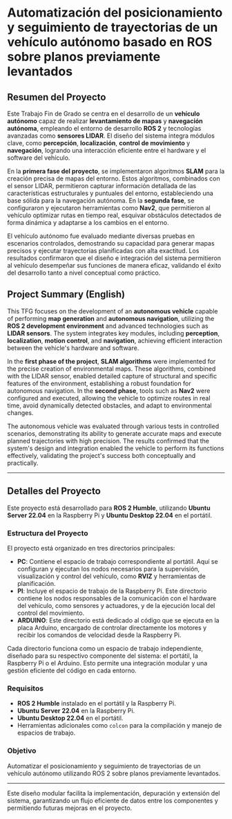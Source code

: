 # Automatización del posicionamiento y seguimiento de trayectorias de un vehículo autónomo basado en ROS sobre planos previamente levantados

## Resumen del Proyecto

Este Trabajo Fin de Grado se centra en el desarrollo de un **vehículo autónomo** capaz de realizar **levantamiento de mapas** y **navegación autónoma**, empleando el entorno de desarrollo **ROS 2** y tecnologías avanzadas como **sensores LIDAR**. El diseño del sistema integra módulos clave, como **percepción**, **localización**, **control de movimiento** y **navegación**, logrando una interacción eficiente entre el hardware y el software del vehículo.

En la **primera fase del proyecto**, se implementaron algoritmos **SLAM** para la creación precisa de mapas del entorno. Estos algoritmos, combinados con el sensor LIDAR, permitieron capturar información detallada de las características estructurales y puntuales del entorno, estableciendo una base sólida para la navegación autónoma. En la **segunda fase**, se configuraron y ejecutaron herramientas como **Nav2**, que permitieron al vehículo optimizar rutas en tiempo real, esquivar obstáculos detectados de forma dinámica y adaptarse a los cambios en el entorno.

El vehículo autónomo fue evaluado mediante diversas pruebas en escenarios controlados, demostrando su capacidad para generar mapas precisos y ejecutar trayectorias planificadas con alta exactitud. Los resultados confirmaron que el diseño e integración del sistema permitieron al vehículo desempeñar sus funciones de manera eficaz, validando el éxito del desarrollo tanto a nivel conceptual como práctico.

## Project Summary (English)

This TFG focuses on the development of an **autonomous vehicle** capable of performing **map generation** and **autonomous navigation**, utilizing the **ROS 2 development environment** and advanced technologies such as **LIDAR sensors**. The system integrates key modules, including **perception**, **localization**, **motion control**, and **navigation**, achieving efficient interaction between the vehicle's hardware and software.

In the **first phase of the project**, **SLAM algorithms** were implemented for the precise creation of environmental maps. These algorithms, combined with the LIDAR sensor, enabled detailed capture of structural and specific features of the environment, establishing a robust foundation for autonomous navigation. In the **second phase**, tools such as **Nav2** were configured and executed, allowing the vehicle to optimize routes in real time, avoid dynamically detected obstacles, and adapt to environmental changes.

The autonomous vehicle was evaluated through various tests in controlled scenarios, demonstrating its ability to generate accurate maps and execute planned trajectories with high precision. The results confirmed that the system's design and integration enabled the vehicle to perform its functions effectively, validating the project's success both conceptually and practically.

---

## Detalles del Proyecto

Este proyecto está desarrollado para **ROS 2 Humble**, utilizando **Ubuntu Server 22.04** en la Raspberry Pi y **Ubuntu Desktop 22.04** en el portátil.

### Estructura del Proyecto

El proyecto está organizado en tres directorios principales:

- **PC**: Contiene el espacio de trabajo correspondiente al portátil. Aquí se configuran y ejecutan los nodos necesarios para la supervisión, visualización y control del vehículo, como **RVIZ** y herramientas de planificación.
- **PI**: Incluye el espacio de trabajo de la Raspberry Pi. Este directorio contiene los nodos responsables de la comunicación con el hardware del vehículo, como sensores y actuadores, y de la ejecución local del control del movimiento.
- **ARDUINO**: Este directorio está dedicado al código que se ejecuta en la placa Arduino, encargado de controlar directamente los motores y recibir los comandos de velocidad desde la Raspberry Pi.

Cada directorio funciona como un espacio de trabajo independiente, diseñado para su respectivo componente del sistema: el portátil, la Raspberry Pi o el Arduino. Esto permite una integración modular y una gestión eficiente del código en cada entorno.

### Requisitos

- **ROS 2 Humble** instalado en el portátil y la Raspberry Pi.
- **Ubuntu Server 22.04** en la Raspberry Pi.
- **Ubuntu Desktop 22.04** en el portátil.
- Herramientas adicionales como `colcon` para la compilación y manejo de espacios de trabajo.

### Objetivo

Automatizar el posicionamiento y seguimiento de trayectorias de un vehículo autónomo utilizando ROS 2 sobre planos previamente levantados.

---

Este diseño modular facilita la implementación, depuración y extensión del sistema, garantizando un flujo eficiente de datos entre los componentes y permitiendo futuras mejoras en el proyecto.
